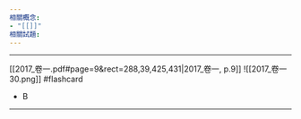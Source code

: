 ```yaml
---
相關概念: 
- "[[]]"
相關試題:
---
```


---
[[2017_卷一.pdf#page=9&rect=288,39,425,431|2017_卷一, p.9]]
![[2017_卷一 30.png]] #flashcard 
* B
---
<!--ID: 1730855931039-->
